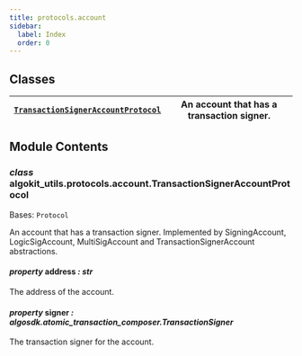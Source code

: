 ```yaml
---
title: protocols.account
sidebar:
  label: Index
  order: 0
---
```


## Classes

| [`TransactionSignerAccountProtocol`](#algokit_utils.protocols.account.TransactionSignerAccountProtocol) | An account that has a transaction signer. |
| ------------------------------------------------------------------------------------------------------- | ----------------------------------------- |

## Module Contents

### _class_ algokit_utils.protocols.account.TransactionSignerAccountProtocol

Bases: `Protocol`

An account that has a transaction signer.
Implemented by SigningAccount, LogicSigAccount, MultiSigAccount and TransactionSignerAccount abstractions.

#### _property_ address _: str_

The address of the account.

#### _property_ signer _: algosdk.atomic_transaction_composer.TransactionSigner_

The transaction signer for the account.

